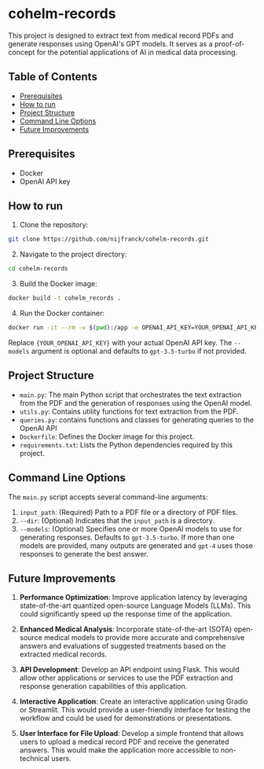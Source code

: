 # cohelm-records

This project is designed to extract text from medical record PDFs and generate responses using OpenAI's GPT models. It serves as a proof-of-concept for the potential applications of AI in medical data processing.

## Table of Contents

- [Prerequisites](#prerequisites)
- [How to run](#how-to-run)
- [Project Structure](#project-structure)
- [Command Line Options](#command-line-options)
- [Future Improvements](#future-improvements)

## Prerequisites

- Docker
- OpenAI API key

## How to run

1. Clone the repository:

```bash
git clone https://github.com/nijfranck/cohelm-records.git
```

2. Navigate to the project directory:

```bash
cd cohelm-records
```


3. Build the Docker image:

```bash
docker build -t cohelm_records .
```

4. Run the Docker container:

```bash
docker run -it --rm -v $(pwd):/app -e OPENAI_API_KEY=YOUR_OPENAI_API_KEY cohelm_records python main.py /app/dataset --dir
```

Replace `{YOUR_OPENAI_API_KEY}` with your actual OpenAI API key. The `--models` argument is optional and defaults to `gpt-3.5-turbo` if not provided.

## Project Structure

- `main.py`: The main Python script that orchestrates the text extraction from the PDF and the generation of responses using the OpenAI model.
- `utils.py`: Contains utility functions for text extraction from the PDF.
- `queries.py`: contains functions and classes for generating queries to the OpenAI API
- `Dockerfile`: Defines the Docker image for this project.
- `requirements.txt`: Lists the Python dependencies required by this project.

## Command Line Options

The `main.py` script accepts several command-line arguments:

1. `input_path`: (Required) Path to a PDF file or a directory of PDF files.
2. `--dir`: (Optional) Indicates that the `input_path` is a directory.
3. `--models`: (Optional) Specifies one or more OpenAI models to use for generating responses. Defaults to `gpt-3.5-turbo`. If more than one models are provided, many outputs are generated and `gpt-4` uses those responses to generate the best answer.

## Future Improvements

1. **Performance Optimization**: Improve application latency by leveraging state-of-the-art quantized open-source Language Models (LLMs). This could significantly speed up the response time of the application.

2. **Enhanced Medical Analysis**: Incorporate state-of-the-art (SOTA) open-source medical models to provide more accurate and comprehensive answers and evaluations of suggested treatments based on the extracted medical records.

3. **API Development**: Develop an API endpoint using Flask. This would allow other applications or services to use the PDF extraction and response generation capabilities of this application.

4. **Interactive Application**: Create an interactive application using Gradio or Streamlit. This would provide a user-friendly interface for testing the workflow and could be used for demonstrations or presentations.

5. **User Interface for File Upload**: Develop a simple frontend that allows users to upload a medical record PDF and receive the generated answers. This would make the application more accessible to non-technical users.
